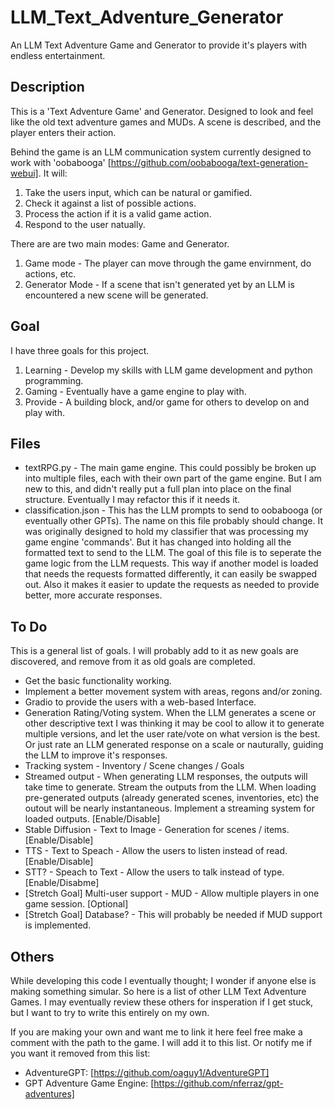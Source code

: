 # LLM_Text_Adventure_Generator
An LLM Text Adventure Game and Generator to provide it's players with endless entertainment.

## Description
This is a 'Text Adventure Game' and Generator. Designed to look and feel like the old text adventure games and MUDs. A scene is described, and the player enters their action.

Behind the game is an LLM communication system currently designed to work with 'oobabooga' [https://github.com/oobabooga/text-generation-webui]. It will:
1. Take the users input, which can be natural or gamified.
2. Check it against a list of possible actions.
3. Process the action if it is a valid game action.
4. Respond to the user natually.

There are are two main modes: Game and Generator.
1. Game mode - The player can move through the game envirnment, do actions, etc.
2. Generator Mode - If a scene that isn't generated yet by an LLM is encountered a new scene will be generated.

## Goal
I have three goals for this project.
1. Learning - Develop my skills with LLM game development and python programming.
2. Gaming - Eventually have a game engine to play with.
3. Provide - A building block, and/or game for others to develop on and play with.

## Files
* textRPG.py - The main game engine. This could possibly be broken up into multiple files, each with their own part of the game engine. But I am new to this, and didn't really put a full plan into place on the final structure. Eventually I may refactor this if it needs it.
* classification.json - This has the LLM prompts to send to oobabooga (or eventually other GPTs). The name on this file probably should change. It was originally designed to hold my classifier that was processing my game engine 'commands'. But it has changed into holding all the formatted text to send to the LLM. The goal of this file is to seperate the game logic from the LLM requests. This way if another model is loaded that needs the requests formatted differently, it can easily be swapped out. Also it makes it easier to update the requests as needed to provide better, more accurate responses.

## To Do
This is a general list of goals. I will probably add to it as new goals are discovered, and remove from it as old goals are completed.
* Get the basic functionality working.
* Implement a better movement system with areas, regons and/or zoning.
* Gradio to provide the users with a web-based Interface.
* Generation Rating/Voting system. When the LLM generates a scene or other descriptive text I was thinking it may be cool to allow it to generate multiple versions, and let the user rate/vote on what version is the best. Or just rate an LLM generated response on a scale or nauturally, guiding the LLM to improve it's responses.
* Tracking system - Inventory / Scene changes / Goals
* Streamed output - When generating LLM responses, the outputs will take time to generate. Stream the outputs from the LLM. When loading pre-generated outputs (already generated scenes, inventories, etc) the outout will be nearly instantaneous. Implement a streaming system for loaded outputs. \[Enable/Disable\] 
* Stable Diffusion - Text to Image - Generation for scenes / items. \[Enable/Disable\]
* TTS - Text to Speach - Allow the users to listen instead of read. \[Enable/Disable\]
* STT? - Speach to Text - Allow the users to talk instead of type. \[Enable/Disabme\]
* \[Stretch Goal\] Multi-user support - MUD - Allow multiple players in one game session. \[Optional\]
* \[Stretch Goal\] Database? - This will probably be needed if MUD support is implemented.


## Others
While developing this code I eventually thought; I wonder if anyone else is making something simular. So here is a list of other LLM Text Adventure Games. I may eventually review these others for insperation if I get stuck, but I want to try to write this entirely on my own.

If you are making your own and want me to link it here feel free make a comment with the path to the game. I will add it to this list. Or notify me if you want it removed from this list:
* AdventureGPT: [https://github.com/oaguy1/AdventureGPT]
* GPT Adventure Game Engine: [https://github.com/nferraz/gpt-adventures]
